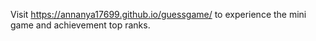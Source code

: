 Visit https://annanya17699.github.io/guessgame/ to experience the mini game and achievement top ranks.
